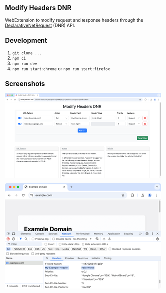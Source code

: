 ## Modify Headers DNR

WebExtension to modify request and response headers through the [DeclarativeNetRequest](https://developer.mozilla.org/en-US/docs/Mozilla/Add-ons/WebExtensions/API/declarativeNetRequest) (DNR) API.

## Development

1. `git clone ...`
2. `npm ci`
3. `npm run dev`
4. `npm run start:chrome` or `npm run start:firefox`

## Screenshots

![Screenshot](screenshot-chrome-1.png?raw=true "Screenshot")

![Options](screenshot-chrome-2.png?raw=true "Options")
